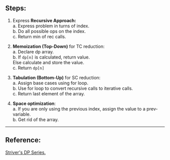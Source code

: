 
## Steps:
1. Express **Recursive Approach:**  
    a. Express problem in turns of index.  
    b. Do all possible ops on the index.  
    c. Return min of rec calls.  
  
2. **Memoization (Top-Down)** for TC reduction:  
    a. Declare dp array.  
    b. If `dp[n]` is calculated, return value.    
        Else calculate and store the value.  
    c. Return `dp[n]`  
  
3. **Tabulation (Bottom-Up)** for SC reduction:  
    a. Assign base cases using for loop.  
    b. Use for loop to convert recursive calls to iterative calls.  
    c. Return last element of the array.  
  
4. **Space optimization**:  
    a. If you are only using the previous index, assign the value to a prev-variable.  
    b. Get rid of the array.    

---

## Reference:
[Striver's DP Series.](https://www.youtube.com/playlist?list=PLgUwDviBIf0qUlt5H_kiKYaNSqJ81PMMY)
